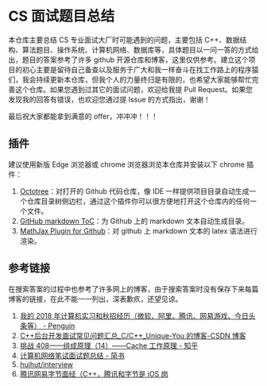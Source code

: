 # CS 面试题目总结

本仓库主要总结 CS 专业面试大厂时可能遇到的问题，主要包括 C++、数据结构、算法题目、操作系统、计算机网络、数据库等，具体题目以一问一答的方式给出，题目的答案参考了许多 github 开源仓库和博客，这里仅供参考。建立这个项目的初心主要是留待自己备查以及服务于广大和我一样奋斗在找工作路上的程序猿们，我会持续更新本仓库，但我个人的力量终归是有限的，也希望大家能够帮忙完善这个仓库。如果您遇到过其它的面试问题，欢迎给我提 Pull Request。如果您发现我的回答有错误，也欢迎您通过提 Issue 的方式指出，谢谢！

最后祝大家都能拿到满意的 offer，冲冲冲！！！

## 插件

建议使用新版 Edge 浏览器或 chrome 浏览器浏览本仓库并安装以下 chrome 插件：

1. [Octotree](https://chrome.google.com/webstore/detail/octotree/bkhaagjahfmjljalopjnoealnfndnagc)：对打开的 Github 代码仓库，像 IDE 一样提供项目目录自动生成一个仓库目录树侧边栏，通过这个插件你可以很方便地打开这个仓库内的任何一个文件。
2. [GitHub markdown ToC](https://chrome.google.com/webstore/detail/github-markdown-toc/cfpkfjibjpmhgbkoihopadfkdelkjglh)：为 Github 上的 markdown 文本自动生成目录。
3. [MathJax Plugin for Github](https://chrome.google.com/webstore/detail/mathjax-plugin-for-github/ioemnmodlmafdkllaclgeombjnmnbima)：对 github 上 markdown 文本的 latex 语法进行渲染。

## 参考链接

在搜索答案的过程中也参考了许多网上的博客，由于搜索答案时没有保存下来每篇博客的链接，在此不能一一列出，深表歉疚，还望见谅。

1. [我的 2018 年计算机实习和秋招经历（微软、阿里、腾讯、网易游戏、今日头条等） - Penguin](https://www.polarxiong.com/archives/%E6%88%91%E7%9A%842018%E5%B9%B4%E8%AE%A1%E7%AE%97%E6%9C%BA%E5%AE%9E%E4%B9%A0%E5%92%8C%E7%A7%8B%E6%8B%9B%E7%BB%8F%E5%8E%86.html)
2. [C++后台开发面试常见问题汇总\_C/C++\_Unique-You 的博客-CSDN 博客](https://blog.csdn.net/qq_22238021/article/details/79779574?utm_medium=distribute.pc_relevant.none-task-blog-BlogCommendFromMachineLearnPai2-2.nonecase&depth_1-utm_source=distribute.pc_relevant.none-task-blog-BlogCommendFromMachineLearnPai2-2.nonecase)
3. [挑战 408——组成原理（14）——Cache 工作原理 - 知乎](https://zhuanlan.zhihu.com/p/49629792)
4. [计算机网络笔试面试题总结 - 简书](https://www.jianshu.com/p/512acedd1716)
5. [huihut/interview](https://github.com/huihut/interview)
6. [腾讯网易字节面经（C++，腾讯和字节是 iOS 岗](https://leetcode-cn.com/circle/discuss/NSreS3/)
